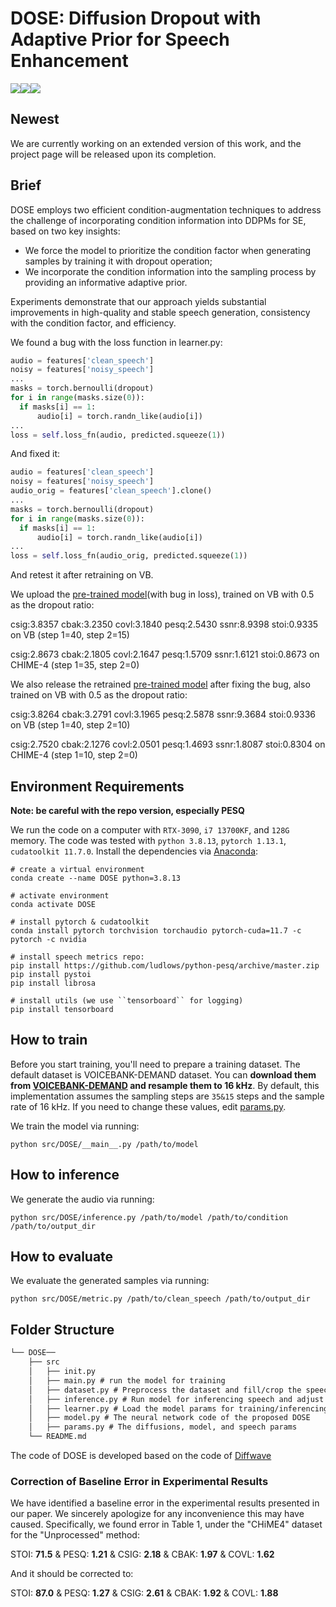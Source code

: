 # DOSE: Diffusion Dropout with Adaptive Prior for Speech Enhancement
![](https://img.shields.io/badge/python-3.8.13-green)![](https://img.shields.io/badge/pytorch-1.13.1-green)![](https://img.shields.io/badge/cudatoolkit-11.7.0-green)

## Newest

We are currently working on an extended version of this work, and the project page will be released upon its completion.

## Brief
 DOSE employs two efficient condition-augmentation techniques to address the challenge of incorporating condition information into DDPMs for SE, based on two key insights: 
 *  We force the model to prioritize the condition factor when generating samples by training it with dropout operation;
 *  We incorporate the condition information into the sampling process by providing an informative adaptive prior.

Experiments demonstrate that our approach yields substantial improvements in high-quality and stable speech generation, consistency with the condition factor, and efficiency.

We found a bug with the loss function in learner.py:
```python
audio = features['clean_speech']
noisy = features['noisy_speech']
...
masks = torch.bernoulli(dropout) 
for i in range(masks.size(0)):
  if masks[i] == 1:
      audio[i] = torch.randn_like(audio[i])
...
loss = self.loss_fn(audio, predicted.squeeze(1))
```
And fixed it:
```python
audio = features['clean_speech']
noisy = features['noisy_speech']
audio_orig = features['clean_speech'].clone()
...
masks = torch.bernoulli(dropout) 
for i in range(masks.size(0)):
  if masks[i] == 1:
      audio[i] = torch.randn_like(audio[i])
...
loss = self.loss_fn(audio_orig, predicted.squeeze(1))
```
And retest it after retraining on VB.


We upload the [pre-trained model](https://github.com/ICDM-UESTC/DOSE/releases/tag/v1)(with bug in loss), trained on VB with 0.5 as the dropout ratio:

csig:3.8357 cbak:3.2350 covl:3.1840 pesq:2.5430 ssnr:8.9398 stoi:0.9335 on VB (step 1=40, step 2=15)

csig:2.8673 cbak:2.1805 covl:2.1647 pesq:1.5709 ssnr:1.6121 stoi:0.8673 on CHIME-4 (step 1=35, step 2=0)


We also release the retrained [pre-trained model](https://github.com/ICDM-UESTC/DOSE/releases/tag/v2) after fixing the bug, also trained on VB with 0.5 as the dropout ratio:

csig:3.8264 cbak:3.2791 covl:3.1965 pesq:2.5878 ssnr:9.3684 stoi:0.9336 on VB (step 1=40, step 2=10)

csig:2.7520 cbak:2.1276 covl:2.0501 pesq:1.4693 ssnr:1.8087 stoi:0.8304 on CHIME-4 (step 1=10, step 2=0)


## Environment Requirements
**Note: be careful with the repo version, especially PESQ**

 We run the code on a computer with `RTX-3090`, `i7 13700KF`, and `128G` memory. The code was tested with `python 3.8.13`, `pytorch 1.13.1`, `cudatoolkit 11.7.0`. Install the dependencies via [Anaconda](https://www.anaconda.com/):

```
# create a virtual environment
conda create --name DOSE python=3.8.13

# activate environment
conda activate DOSE

# install pytorch & cudatoolkit
conda install pytorch torchvision torchaudio pytorch-cuda=11.7 -c pytorch -c nvidia

# install speech metrics repo:
pip install https://github.com/ludlows/python-pesq/archive/master.zip
pip install pystoi
pip install librosa

# install utils (we use ``tensorboard`` for logging)
pip install tensorboard
```

## How to train
Before you start training, you'll need to prepare a training dataset. The default dataset is VOICEBANK-DEMAND dataset. You can **download them from [VOICEBANK-DEMAND](https://doi.org/10.7488/ds/2117) and resample them to 16 kHz**. By default, this implementation assumes the sampling steps are `35&15` steps and the sample rate of 16 kHz. If you need to change these values, edit [params.py](https://github.com/ICDM-UESTC/DOSE/blob/main/src/DOSE/params.py).

We train the model via running:

```
python src/DOSE/__main__.py /path/to/model
```
## How to inference
We generate the audio via running:
```
python src/DOSE/inference.py /path/to/model /path/to/condition /path/to/output_dir
```

## How to evaluate
We evaluate the generated samples via running:

```
python src/DOSE/metric.py /path/to/clean_speech /path/to/output_dir
```

## Folder Structure

```tex
└── DOSE──
	├── src
	│	├── init.py 
	│	├── main.py # run the model for training
	│	├── dataset.py # Preprocess the dataset and fill/crop the speech for the model running
	│	├── inference.py # Run model for inferencing speech and adjust inference-steps
	│	├── learner.py # Load the model params for training/inferencing and saving checkpoints
	│	├── model.py # The neural network code of the proposed DOSE
	│	├── params.py # The diffusions, model, and speech params
	└── README.md
```

The code of DOSE is developed based on the code of [Diffwave](https://github.com/lmnt-com/diffwave) 

### Correction of Baseline Error in Experimental Results
We have identified a baseline error in the experimental results presented in our paper. We sincerely apologize for any inconvenience this may have caused. Specifically, we found error  in Table 1, under the "CHiME4" dataset for the "Unprocessed" method:

  STOI: **71.5** & PESQ: **1.21** & CSIG: **2.18** & CBAK: **1.97** & COVL: **1.62**
  
And it should be corrected to:

  STOI: **87.0** & PESQ: **1.27** & CSIG: **2.61** & CBAK: **1.92** & COVL: **1.88**
